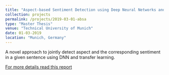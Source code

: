```yaml
---
title: "Aspect-based Sentiment Detection using Deep Neural Networks and Transfer Learning"
collection: projects
permalink: /projects/2019-03-01-absa
type: "Master Thesis"
venue: "Technical University of Munich"
date: 01-03-2019
location: "Munich, Germany"
---
```


A novel approach to jointly detect aspect and the corresponding sentiment in a given sentence using DNN and transfer learning.

[For more details read this report](https://dugarsumit.github.io/files/thesis_report.pdf)
